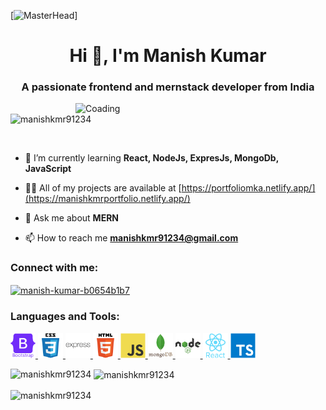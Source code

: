[![MasterHead](https://miro.medium.com/v2/resize:fit:1400/1*yw0TnheAGN-LPneDaTlaxw.gif)]
<h1 align="center">Hi 👋, I'm Manish Kumar</h1>
<h3 align="center">A passionate frontend and mernstack developer from India</h3>
<img align="right" alt="Coading" width="400" src="https://media.tenor.com/IieZUsqoYCwAAAAM/developer.gif">

<p align="left"> <img src="https://komarev.com/ghpvc/?username=manishkmr91234&label=Profile%20views&color=0e75b6&style=flat" alt="manishkmr91234" /> </p>

<p align="left"> <a href="https://twitter.com/" target="blank"><img src="https://img.shields.io/twitter/follow/?logo=twitter&style=for-the-badge" alt="" /></a> </p>

- 🌱 I’m currently learning **React, NodeJs, ExpresJs, MongoDb, JavaScript**

- 👨‍💻 All of my projects are available at [https://portfoliomka.netlify.app/](https://manishkmrportfolio.netlify.app/)

- 💬 Ask me about **MERN**

- 📫 How to reach me **manishkmr91234@gmail.com**

<h3 align="left">Connect with me:</h3>
<p align="left">
<a href="https://linkedin.com/in/manish-kumar-b0654b1b7" target="blank"><img align="center" src="https://raw.githubusercontent.com/rahuldkjain/github-profile-readme-generator/master/src/images/icons/Social/linked-in-alt.svg" alt="manish-kumar-b0654b1b7" height="30" width="40" /></a>
</p>

<h3 align="left">Languages and Tools:</h3>
<p align="left"> <a href="https://getbootstrap.com" target="_blank" rel="noreferrer"> <img src="https://raw.githubusercontent.com/devicons/devicon/master/icons/bootstrap/bootstrap-plain-wordmark.svg" alt="bootstrap" width="40" height="40"/> </a> <a href="https://www.w3schools.com/css/" target="_blank" rel="noreferrer"> <img src="https://raw.githubusercontent.com/devicons/devicon/master/icons/css3/css3-original-wordmark.svg" alt="css3" width="40" height="40"/> </a> <a href="https://expressjs.com" target="_blank" rel="noreferrer"> <img src="https://raw.githubusercontent.com/devicons/devicon/master/icons/express/express-original-wordmark.svg" alt="express" width="40" height="40"/> </a> <a href="https://www.w3.org/html/" target="_blank" rel="noreferrer"> <img src="https://raw.githubusercontent.com/devicons/devicon/master/icons/html5/html5-original-wordmark.svg" alt="html5" width="40" height="40"/> </a> <a href="https://developer.mozilla.org/en-US/docs/Web/JavaScript" target="_blank" rel="noreferrer"> <img src="https://raw.githubusercontent.com/devicons/devicon/master/icons/javascript/javascript-original.svg" alt="javascript" width="40" height="40"/> </a> <a href="https://www.mongodb.com/" target="_blank" rel="noreferrer"> <img src="https://raw.githubusercontent.com/devicons/devicon/master/icons/mongodb/mongodb-original-wordmark.svg" alt="mongodb" width="40" height="40"/> </a> <a href="https://nodejs.org" target="_blank" rel="noreferrer"> <img src="https://raw.githubusercontent.com/devicons/devicon/master/icons/nodejs/nodejs-original-wordmark.svg" alt="nodejs" width="40" height="40"/> </a> <a href="https://reactjs.org/" target="_blank" rel="noreferrer"> <img src="https://raw.githubusercontent.com/devicons/devicon/master/icons/react/react-original-wordmark.svg" alt="react" width="40" height="40"/> </a> <a href="https://www.typescriptlang.org/" target="_blank" rel="noreferrer"> <img src="https://raw.githubusercontent.com/devicons/devicon/master/icons/typescript/typescript-original.svg" alt="typescript" width="40" height="40"/> </a> </p>

<p><img align="left" src="https://github-readme-stats.vercel.app/api/top-langs?username=manishkmr91234&show_icons=true&locale=en&layout=compact" alt="manishkmr91234" /></p>

<p>&nbsp;<img align="center" src="https://github-readme-stats.vercel.app/api?username=manishkmr91234&show_icons=true&locale=en" alt="manishkmr91234" /></p>

<p><img align="center" src="https://github-readme-streak-stats.herokuapp.com/?user=manishkmr91234&" alt="manishkmr91234" /></p>
